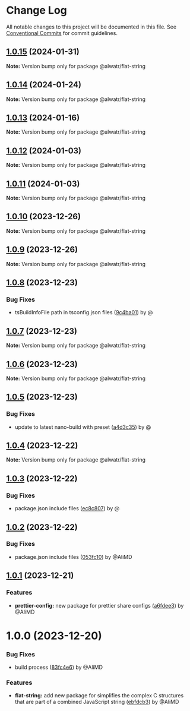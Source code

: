 # Change Log

All notable changes to this project will be documented in this file.
See [Conventional Commits](https://conventionalcommits.org) for commit guidelines.

## [1.0.15](https://github.com/Alwatr/nanolib/compare/@alwatr/flat-string@1.0.14...@alwatr/flat-string@1.0.15) (2024-01-31)

**Note:** Version bump only for package @alwatr/flat-string

## [1.0.14](https://github.com/Alwatr/nanolib/compare/@alwatr/flat-string@1.0.13...@alwatr/flat-string@1.0.14) (2024-01-24)

**Note:** Version bump only for package @alwatr/flat-string

## [1.0.13](https://github.com/Alwatr/nanolib/compare/@alwatr/flat-string@1.0.12...@alwatr/flat-string@1.0.13) (2024-01-16)

**Note:** Version bump only for package @alwatr/flat-string

## [1.0.12](https://github.com/Alwatr/nanolib/compare/@alwatr/flat-string@1.0.11...@alwatr/flat-string@1.0.12) (2024-01-03)

**Note:** Version bump only for package @alwatr/flat-string

## [1.0.11](https://github.com/Alwatr/nanolib/compare/@alwatr/flat-string@1.0.10...@alwatr/flat-string@1.0.11) (2024-01-03)

**Note:** Version bump only for package @alwatr/flat-string

## [1.0.10](https://github.com/Alwatr/nanolib/compare/@alwatr/flat-string@1.0.9...@alwatr/flat-string@1.0.10) (2023-12-26)

**Note:** Version bump only for package @alwatr/flat-string

## [1.0.9](https://github.com/Alwatr/nanolib/compare/@alwatr/flat-string@1.0.8...@alwatr/flat-string@1.0.9) (2023-12-26)

**Note:** Version bump only for package @alwatr/flat-string

## [1.0.8](https://github.com/Alwatr/nanolib/compare/@alwatr/flat-string@1.0.7...@alwatr/flat-string@1.0.8) (2023-12-23)

### Bug Fixes

- tsBuildInfoFile path in tsconfig.json files ([9c4ba01](https://github.com/Alwatr/nanolib/commit/9c4ba01afdd6657de4e5feef09bb6ee03d9ce053)) by @

## [1.0.7](https://github.com/Alwatr/nanolib/compare/@alwatr/flat-string@1.0.6...@alwatr/flat-string@1.0.7) (2023-12-23)

**Note:** Version bump only for package @alwatr/flat-string

## [1.0.6](https://github.com/Alwatr/nanolib/compare/@alwatr/flat-string@1.0.5...@alwatr/flat-string@1.0.6) (2023-12-23)

**Note:** Version bump only for package @alwatr/flat-string

## [1.0.5](https://github.com/Alwatr/nanolib/compare/@alwatr/flat-string@1.0.4...@alwatr/flat-string@1.0.5) (2023-12-23)

### Bug Fixes

- update to latest nano-build with preset ([a4d3c35](https://github.com/Alwatr/nanolib/commit/a4d3c35f9d86521312bd16dd9853519f4ed2e0b4)) by @

## [1.0.4](https://github.com/Alwatr/nanolib/compare/@alwatr/flat-string@1.0.3...@alwatr/flat-string@1.0.4) (2023-12-22)

**Note:** Version bump only for package @alwatr/flat-string

## [1.0.3](https://github.com/Alwatr/nanolib/compare/@alwatr/flat-string@1.0.2...@alwatr/flat-string@1.0.3) (2023-12-22)

### Bug Fixes

- package.json include files ([ec8c807](https://github.com/Alwatr/nanolib/commit/ec8c8075ea88d669a84037077b01f92f6ea078f1)) by @

## [1.0.2](https://github.com/Alwatr/nanolib/compare/@alwatr/flat-string@1.0.1...@alwatr/flat-string@1.0.2) (2023-12-22)

### Bug Fixes

- package.json include files ([053fc10](https://github.com/Alwatr/nanolib/commit/053fc10b518038647136db9ada2433e27ecb2e63)) by @AliMD

## [1.0.1](https://github.com/Alwatr/nanolib/compare/@alwatr/flat-string@1.0.0...@alwatr/flat-string@1.0.1) (2023-12-21)

### Features

- **prettier-config:** new package for prettier share configs ([a6fdee3](https://github.com/Alwatr/nanolib/commit/a6fdee34591abb1d19e7ea7e431bd6624e2ea6d4)) by @AliMD

# 1.0.0 (2023-12-20)

### Bug Fixes

- build process ([83fc4e6](https://github.com/Alwatr/nanolib/commit/83fc4e609f86c25291e5f89016d6777bf197ffcb)) by @AliMD

### Features

- **flat-string:** add new package for simplifies the complex C structures that are part of a combined JavaScript string ([ebfdcb3](https://github.com/Alwatr/nanolib/commit/ebfdcb368bc111e59d6b920f572d6365eef62144)) by @AliMD
